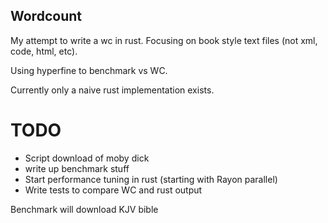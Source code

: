 ## Wordcount

My attempt to write a wc in rust. Focusing on book style text files (not xml, code, html, etc).

Using hyperfine to benchmark vs WC.

Currently only a naive rust implementation exists.


# TODO

- Script download of moby dick 
- write up benchmark stuff
- Start performance tuning in rust (starting with Rayon parallel)
- Write tests to compare WC and rust output

Benchmark will download KJV bible 
